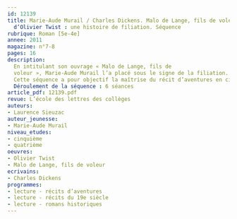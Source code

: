 ```yaml
---
id: 12139
title: Marie-Aude Murail / Charles Dickens. Malo de Lange, fils de voleur et frère
  d’Olivier Twist : une histoire de filiation. Séquence
rubrique: Roman [5e-4e]
annee: 2011
magazine: n°7-8
pages: 16
description: 
  En intitulant son ouvrage « Malo de Lange, fils de
  voleur », Marie-Aude Murail l’a placé sous le signe de la filiation. La trame du récit initiatique répond à une quête identitaire du personnage-narrateur, qui est orphelin de père et de mère. Elle rappelle celle qui fonde « Olivier Twist » et, plus largement, la problématique du bien et du mal qui sous-tend toute l’œuvre de Charles Dickens.
  Cette séquence a pour objectif la maîtrise du récit d’aventures en cinquième-quatrième. Une dizaine d’heures maximum est requise.
  Déroulement de la séquence : 6 séances
article_pdf: 12139.pdf
revue: L’école des lettres des collèges
auteurs:
- Laurence Sieuzac
auteur_jeunesse:
- Marie-Aude Murail
niveau_etudes:
- cinquième
- quatrième
oeuvres:
- Olivier Twist
- Malo de Lange, fils de voleur
ecrivains:
- Charles Dickens
programmes:
- lecture - récits d’aventures
- lecture - récits du 19e siècle
- lecture - romans historiques
---
```


